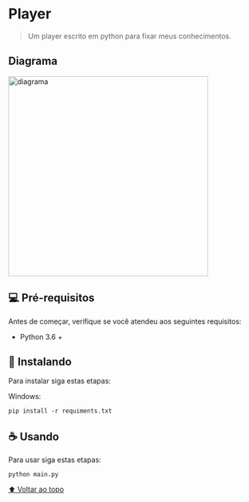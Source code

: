 # Player

> Um player escrito em python para fixar meus conhecimentos.

## Diagrama

<img src="https://user-images.githubusercontent.com/92966154/142063588-9c66d8ca-301d-47b3-9582-7cdd69f5a8b5.png" alt="diagrama" width="400">

## 💻 Pré-requisitos

Antes de começar, verifique se você atendeu aos seguintes requisitos:
* Python 3.6 +

## 🚀 Instalando

Para instalar siga estas etapas:

Windows:
```
pip install -r requiments.txt
```

## ☕ Usando 

Para usar siga estas etapas:

```
python main.py
```

[⬆ Voltar ao topo](#nome-do-projeto)<br>
